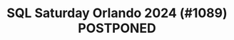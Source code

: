 ---
layout: event
title: "SQL Saturday Orlando 2024 (#1089) **POSTPONED**"
subtitle: ""
tags: ["Orlando", "Florida", "USA", "physical", "2024", "North America"]
thumb: /assets/img/logos/Just_icon_Color_small.png
comments: false
data: SQLSat1089
---